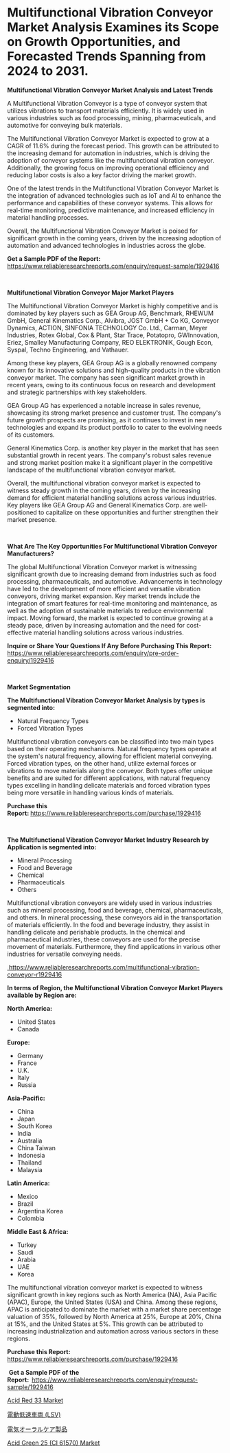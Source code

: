 <p><h1>Multifunctional Vibration Conveyor Market Analysis Examines its Scope on Growth Opportunities, and Forecasted Trends Spanning from 2024 to 2031.</h1></p><p><strong>Multifunctional Vibration Conveyor Market Analysis and Latest Trends</strong></p>
<p><p>A Multifunctional Vibration Conveyor is a type of conveyor system that utilizes vibrations to transport materials efficiently. It is widely used in various industries such as food processing, mining, pharmaceuticals, and automotive for conveying bulk materials.</p><p>The Multifunctional Vibration Conveyor Market is expected to grow at a CAGR of 11.6% during the forecast period. This growth can be attributed to the increasing demand for automation in industries, which is driving the adoption of conveyor systems like the multifunctional vibration conveyor. Additionally, the growing focus on improving operational efficiency and reducing labor costs is also a key factor driving the market growth.</p><p>One of the latest trends in the Multifunctional Vibration Conveyor Market is the integration of advanced technologies such as IoT and AI to enhance the performance and capabilities of these conveyor systems. This allows for real-time monitoring, predictive maintenance, and increased efficiency in material handling processes.</p><p>Overall, the Multifunctional Vibration Conveyor Market is poised for significant growth in the coming years, driven by the increasing adoption of automation and advanced technologies in industries across the globe.</p></p>
<p><strong>Get a Sample PDF of the Report:&nbsp;</strong> <a href="https://www.reliableresearchreports.com/enquiry/request-sample/1929416">https://www.reliableresearchreports.com/enquiry/request-sample/1929416</a></p>
<p>&nbsp;</p>
<p><strong>Multifunctional Vibration Conveyor Major Market Players</strong></p>
<p><p>The Multifunctional Vibration Conveyor Market is highly competitive and is dominated by key players such as GEA Group AG, Benchmark, RHEWUM GmbH, General Kinematics Corp., Alvibra, JOST GmbH + Co KG, Conveyor Dynamics, ACTION, SINFONIA TECHNOLOGY Co. Ltd., Carman, Meyer Industries, Rotex Global, Cox & Plant, Star Trace, Potatopro, GWInnovation, Eriez, Smalley Manufacturing Company, REO ELEKTRONIK, Gough Econ, Syspal, Techno Engineering, and Vathauer.</p><p>Among these key players, GEA Group AG is a globally renowned company known for its innovative solutions and high-quality products in the vibration conveyor market. The company has seen significant market growth in recent years, owing to its continuous focus on research and development and strategic partnerships with key stakeholders.</p><p>GEA Group AG has experienced a notable increase in sales revenue, showcasing its strong market presence and customer trust. The company's future growth prospects are promising, as it continues to invest in new technologies and expand its product portfolio to cater to the evolving needs of its customers.</p><p>General Kinematics Corp. is another key player in the market that has seen substantial growth in recent years. The company's robust sales revenue and strong market position make it a significant player in the competitive landscape of the multifunctional vibration conveyor market.</p><p>Overall, the multifunctional vibration conveyor market is expected to witness steady growth in the coming years, driven by the increasing demand for efficient material handling solutions across various industries. Key players like GEA Group AG and General Kinematics Corp. are well-positioned to capitalize on these opportunities and further strengthen their market presence.</p></p>
<p>&nbsp;</p>
<p><strong>What Are The Key Opportunities For Multifunctional Vibration Conveyor Manufacturers?</strong></p>
<p><p>The global Multifunctional Vibration Conveyor market is witnessing significant growth due to increasing demand from industries such as food processing, pharmaceuticals, and automotive. Advancements in technology have led to the development of more efficient and versatile vibration conveyors, driving market expansion. Key market trends include the integration of smart features for real-time monitoring and maintenance, as well as the adoption of sustainable materials to reduce environmental impact. Moving forward, the market is expected to continue growing at a steady pace, driven by increasing automation and the need for cost-effective material handling solutions across various industries.</p></p>
<p><strong>Inquire or Share Your Questions If Any Before Purchasing This Report:</strong> <a href="https://www.reliableresearchreports.com/enquiry/pre-order-enquiry/1929416">https://www.reliableresearchreports.com/enquiry/pre-order-enquiry/1929416</a></p>
<p>&nbsp;</p>
<p><strong>Market Segmentation</strong></p>
<p><strong>The Multifunctional Vibration Conveyor Market Analysis by types is segmented into:</strong></p>
<p><ul><li>Natural Frequency Types</li><li>Forced Vibration Types</li></ul></p>
<p><p>Multifunctional vibration conveyors can be classified into two main types based on their operating mechanisms. Natural frequency types operate at the system's natural frequency, allowing for efficient material conveying. Forced vibration types, on the other hand, utilize external forces or vibrations to move materials along the conveyor. Both types offer unique benefits and are suited for different applications, with natural frequency types excelling in handling delicate materials and forced vibration types being more versatile in handling various kinds of materials.</p></p>
<p><strong>Purchase this Report:&nbsp;</strong><a href="https://www.reliableresearchreports.com/purchase/1929416">https://www.reliableresearchreports.com/purchase/1929416</a></p>
<p>&nbsp;</p>
<p><strong>The Multifunctional Vibration Conveyor Market Industry Research by Application is segmented into:</strong></p>
<p><ul><li>Mineral Processing</li><li>Food and Beverage</li><li>Chemical</li><li>Pharmaceuticals</li><li>Others</li></ul></p>
<p><p>Multifunctional vibration conveyors are widely used in various industries such as mineral processing, food and beverage, chemical, pharmaceuticals, and others. In mineral processing, these conveyors aid in the transportation of materials efficiently. In the food and beverage industry, they assist in handling delicate and perishable products. In the chemical and pharmaceutical industries, these conveyors are used for the precise movement of materials. Furthermore, they find applications in various other industries for versatile conveying needs.</p></p>
<p><a href="https://www.reliableresearchreports.com/multifunctional-vibration-conveyor-r1929416">&nbsp;https://www.reliableresearchreports.com/multifunctional-vibration-conveyor-r1929416</a></p>
<p><strong>In terms of Region, the Multifunctional Vibration Conveyor Market Players available by Region are:</strong></p>
<p>
    <p> <strong> North America: </strong>
        <ul>
            <li>United States</li>
            <li>Canada</li>
        </ul>
        </p> 
    <p> <strong> Europe: </strong>
        <ul>
            <li>Germany</li>
            <li>France</li>
            <li>U.K.</li>
            <li>Italy</li>
            <li>Russia</li>
        </ul>
        </p> 
    <p> <strong> Asia-Pacific: </strong>
        <ul>
            <li>China</li>
            <li>Japan</li>
            <li>South Korea</li>
            <li>India</li>
            <li>Australia</li>
            <li>China Taiwan</li>
            <li>Indonesia</li>
            <li>Thailand</li>
            <li>Malaysia</li>
        </ul>
        </p> 
    <p> <strong> Latin America: </strong>
        <ul>
            <li>Mexico</li>
            <li>Brazil</li>
            <li>Argentina Korea</li>
            <li>Colombia</li>
        </ul>
        </p> 
    <p> <strong> Middle East & Africa: </strong>
        <ul>
            <li>Turkey</li>
            <li>Saudi</li>
            <li>Arabia</li>
            <li>UAE</li>
            <li>Korea</li>
        </ul>
    </p>
    </p>
<p><p>The multifunctional vibration conveyor market is expected to witness significant growth in key regions such as North America (NA), Asia Pacific (APAC), Europe, the United States (USA) and China. Among these regions, APAC is anticipated to dominate the market with a market share percentage valuation of 35%, followed by North America at 25%, Europe at 20%, China at 15%, and the United States at 5%. This growth can be attributed to increasing industrialization and automation across various sectors in these regions.</p></p>
<p><strong>Purchase this Report: </strong><a href="https://www.reliableresearchreports.com/purchase/1929416">https://www.reliableresearchreports.com/purchase/1929416</a></p>
<p>&nbsp;<strong>Get a Sample PDF of the Report:&nbsp;&nbsp;</strong><a href="https://www.reliableresearchreports.com/enquiry/request-sample/1929416">https://www.reliableresearchreports.com/enquiry/request-sample/1929416</a></p>
<p><strong></strong></p>
<p><p><a href="https://github.com/castoriffic/Market-Research-Report-List-5/blob/main/acid-red-33-market.md">Acid Red 33 Market</a></p><p><a href="https://github.com/DemarcusKuhlman/Market-Research-Report-List-1/blob/main/9713959117194.md">電動低速車両 (LSV)</a></p><p><a href="https://github.com/DudleyFerry/Market-Research-Report-List-1/blob/main/8833480117195.md">電気オーラルケア製品</a></p><p><a href="https://github.com/setiawananhar13/Market-Research-Report-List-1/blob/main/acid-green-25-ci-61570-market.md">Acid Green 25 (CI 61570) Market</a></p></p>
